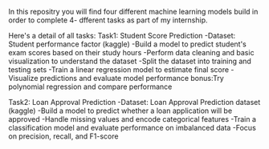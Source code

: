 In this repositry you will find four different machine learning models build in order to complete 4- dfferent tasks as part of my internship.

Here's a detail of all tasks:
Task1: Student Score Prediction
-Dataset: Student performance factor (kaggle)
-Build a model to predict student's exam scores based on their study hours
-Perform data cleaning and basic visualization to understand the dataset
-Split the dataset into training and testing sets
-Train a linear regression model to estimate final score
-Visualize predictions and evaluate model performance
bonus:Try polynomial regression and compare performance

Task2: Loan Approval Prediction 
-Dataset: Loan Approval Prediction dataset (kaggle)
-Build a model to predict whether a loan application will be approved
-Handle missing values and encode categorical features
-Train a classification model and evaluate performance on imbalanced data
-Focus on precision, recall, and F1-score
